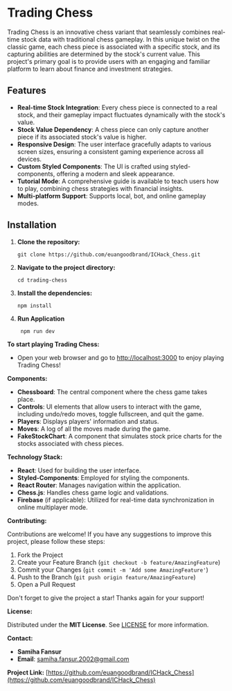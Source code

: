 # Trading Chess

Trading Chess is an innovative chess variant that seamlessly combines real-time stock data with traditional chess gameplay. In this unique twist on the classic game, each chess piece is associated with a specific stock, and its capturing abilities are determined by the stock's current value. This project's primary goal is to provide users with an engaging and familiar platform to learn about finance and investment strategies.

## Features

- **Real-time Stock Integration**: Every chess piece is connected to a real stock, and their gameplay impact fluctuates dynamically with the stock's value.
- **Stock Value Dependency**: A chess piece can only capture another piece if its associated stock's value is higher.
- **Responsive Design**: The user interface gracefully adapts to various screen sizes, ensuring a consistent gaming experience across all devices.
- **Custom Styled Components**: The UI is crafted using styled-components, offering a modern and sleek appearance.
- **Tutorial Mode**: A comprehensive guide is available to teach users how to play, combining chess strategies with financial insights.
- **Multi-platform Support**: Supports local, bot, and online gameplay modes.

## Installation

1. **Clone the repository:**

    ```
    git clone https://github.com/euangoodbrand/ICHack_Chess.git
    ```

2. **Navigate to the project directory:**

    ```
    cd trading-chess
    ```

3. **Install the dependencies:**

    ```
    npm install
    ```
3. **Run Application**

   ```
    npm run dev
    ``` 

**To start playing Trading Chess:**

- Open your web browser and go to [http://localhost:3000](http://localhost:3000) to enjoy playing Trading Chess!

**Components:**

- **Chessboard**: The central component where the chess game takes place.
- **Controls**: UI elements that allow users to interact with the game, including undo/redo moves, toggle fullscreen, and quit the game.
- **Players**: Displays players' information and status.
- **Moves**: A log of all the moves made during the game.
- **FakeStockChart**: A component that simulates stock price charts for the stocks associated with chess pieces.

**Technology Stack:**

- **React**: Used for building the user interface.
- **Styled-Components**: Employed for styling the components.
- **React Router**: Manages navigation within the application.
- **Chess.js**: Handles chess game logic and validations.
- **Firebase** (if applicable): Utilized for real-time data synchronization in online multiplayer mode.

**Contributing:**

Contributions are welcome! If you have any suggestions to improve this project, please follow these steps:

1. Fork the Project
2. Create your Feature Branch (`git checkout -b feature/AmazingFeature`)
3. Commit your Changes (`git commit -m 'Add some AmazingFeature'`)
4. Push to the Branch (`git push origin feature/AmazingFeature`)
5. Open a Pull Request

Don't forget to give the project a star! Thanks again for your support!

**License:**

Distributed under the **MIT License**. See [LICENSE](LICENSE) for more information.

**Contact:**

- **Samiha Fansur**
- **Email**: samiha.fansur.2002@gmail.com

**Project Link:** [https://github.com/euangoodbrand/ICHack_Chess](https://github.com/euangoodbrand/ICHack_Chess)

